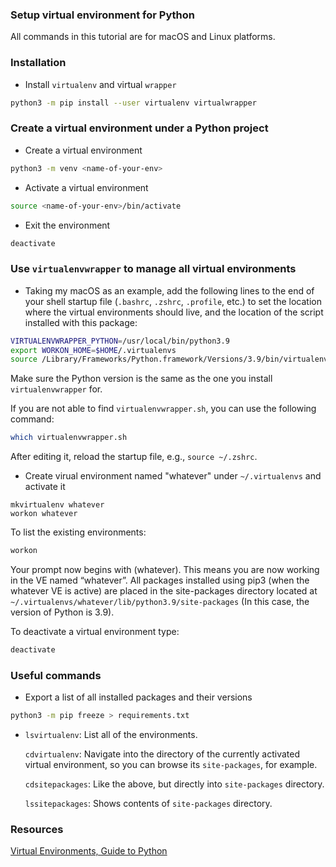 ### Setup virtual environment for Python

All commands in this tutorial are for macOS and Linux platforms.

### Installation

* Install `virtualenv` and virtual `wrapper`

```bash
python3 -m pip install --user virtualenv virtualwrapper
```

### Create a virtual environment under a Python project

* Create a virtual environment

```bash
python3 -m venv <name-of-your-env>
```

* Activate a virtual environment

```bash
source <name-of-your-env>/bin/activate
```

* Exit the environment

```bash
deactivate
```

### Use `virtualenvwrapper` to manage all virtual environments

* Taking my macOS as an example, add the following lines to the end of your shell startup file (`.bashrc`, `.zshrc`, `.profile`, etc.) to set the location where the virtual environments should live, and the location of the script installed with this package:

```bash
VIRTUALENVWRAPPER_PYTHON=/usr/local/bin/python3.9
export WORKON_HOME=$HOME/.virtualenvs
source /Library/Frameworks/Python.framework/Versions/3.9/bin/virtualenvwrapper.sh
```

Make sure the Python version is the same as the one you install `virtualenvwrapper` for.

If you are not able to find `virtualenvwrapper.sh`, you can use the following command:

```bash
which virtualenvwrapper.sh
```

After editing it, reload the startup file, e.g., `source ~/.zshrc`.

* Create virual environment named "whatever" under `~/.virtualenvs` and activate it

```
mkvirtualenv whatever
workon whatever
```

To list the existing environments:

```bash
workon
```

Your prompt now begins with (whatever). This means you are now working in the VE named “whatever”. All packages installed using pip3 (when the whatever VE is active) are placed in the site-packages directory located at `~/.virtualenvs/whatever/lib/python3.9/site-packages` (In this case, the version of Python is 3.9).

To deactivate a virtual environment type:

```bash
deactivate
```

### Useful commands

* Export a list of all installed packages and their versions

```bash
python3 -m pip freeze > requirements.txt
```

* `lsvirtualenv`: List all of the environments.

  `cdvirtualenv`: Navigate into the directory of the currently activated virtual environment, so you can browse its `site-packages`, for example.

  `cdsitepackages`: Like the above, but directly into `site-packages` directory.

  `lssitepackages`: Shows contents of `site-packages` directory.

### Resources

[Virtual Environments, Guide to Python](https://python-guide-ru.readthedocs.io/en/latest/dev/virtualenvs.html)

